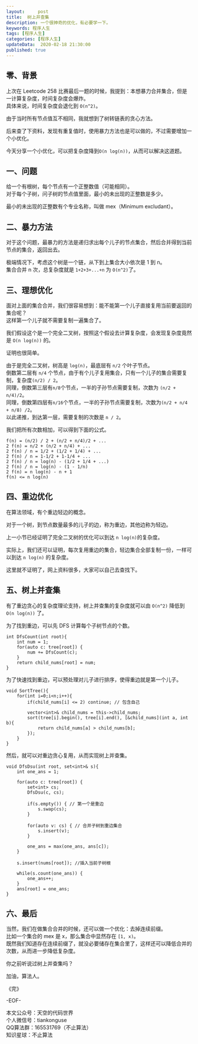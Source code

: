 ```yaml
---   
layout:     post  
title:  树上并查集 
description: 一个很神奇的优化，有必要学一下。     
keywords: 程序人生  
tags: [程序人生]    
categories: [程序人生]  
updateData:  2020-02-18 21:30:00  
published: true  
---  
```



## 零、背景  


上次在 Leetcode 258 比赛最后一题的时候，我提到：本想暴力合并集合，但是一计算复杂度，时间复杂度会爆炸。  
具体来说，时间复杂度会退化到 `O(n^2)`。  


由于当时所有节点值互不相同，我就想到了树转链表的贪心方法。  


后来查了下资料，发现有重复值时，使用暴力方法也是可以做的，不过需要增加一个小优化。  


今天分享一个小优化，可以把复杂度降到`O(n log(n))`，从而可以解决这道题。  


## 一、问题  


给一个有根树，每个节点有一个正整数值（可能相同）。  
对于每个子树，问子树的节点值里面，最小的未出现的正整数是多少。  


最小的未出现的正整数有个专业名称，叫做 mex（Minimum excludant）。  


## 二、暴力方法  


对于这个问题，最暴力的方法是递归求出每个儿子的节点集合，然后合并得到当前节点的集合，返回出去。  


极端情况下，考虑这个树是一个链，从下到上集合大小依次是 1 到 n。  
集合合并 n 次，总复杂度就是 `1+2+3+...+n` 为 `O(n^2)`了。  


## 三、理想优化  


面对上面的集合合并，我们很容易想到：能不能第一个儿子直接复用当前要返回的集合呢？  
这样第一个儿子就不需要复制一遍集合了。  


我们假设这个是一个完全二叉树，按照这个假设去计算复杂度，会发现复杂度竟然是 `O(n log(n))` 的。  


证明也很简单。  


由于是完全二叉树，树高是 `log(n)`，最底层有 `n/2` 个叶子节点。  
倒数第二层有 `n/4` 个节点，由于有个儿子复用集合，只有一个儿子的集合需要复制，复杂度`(n/2) / 2`。  
同理，倒数第三层有`n/8`个节点，一半的子孙节点需要复制，次数为 `(n/2 + n/4)/2`。   
同理，倒数第四层有`n/16`个节点，一半的子孙节点需要复制，次数为`(n/2 + n/4 + n/8) /2`。  
以此递推，到达第一层，需要复制的次数是 `n / 2`。  


我们把所有次数相加，可以得到下面的公式。   


```
f(n) = (n/2) / 2 + (n/2 + n/4)/2 + ...
2 f(n) = n/2 + (n/2 + n/4) + ...
2 f(n) / n = 1/2 + (1/2 + 1/4) + ...
2 f(n) / n = 1-1/2 + 1-1/4 + ...
2 f(n) / n = log(n) - (1/2 + 1/4 + ...)
2 f(n) / n = log(n) - (1 - 1/n)
2 f(n) = n log(n) - n + 1
f(n) <= n log(n)
```

## 四、重边优化


在算法领域，有个重边轻边的概念。  


对于一个树，到节点数量最多的儿子的边，称为重边，其他边称为轻边。  


上一小节已经证明了完全二叉树的优化可以到达 `n log(n)`的复杂度。  


实际上，我们还可以证明，每次复用重边的集合，轻边集合全部复制一份，一样可以到达 `n log(n)` 的复杂度。  


这里就不证明了，网上资料很多，大家可以自己去查找下。  


## 五、树上并查集


有了重边贪心的复杂度理论支持，树上并查集的复杂度就可以由 `O(n^2)` 降低到 `O(n log(n))` 了。  


为了找到重边，可以先 DFS 计算每个子树节点的个数。  


```
int DfsCount(int root){
    int num = 1;
    for(auto c: tree[root]) {
        num += DfsCount(c);
    }
    return child_nums[root] = num;
}
```

为了快速找到重边，可以预处理对儿子进行排序，使得重边就是第一个儿子。  


```
void SortTree(){
    for(int i=0;i<n;i++){
        if(child_nums[i] <= 2) continue; // 包含自己

        vector<int>& child_nums = this->child_nums;
        sort(tree[i].begin(), tree[i].end(), [&child_nums](int a, int b){
            return child_nums[a] > child_nums[b];
        });
    }
}
```

然后，就可以对重边贪心复用，从而实现树上并查集。  


```
void DfsDsu(int root, set<int>& s){
    int one_ans = 1;
    
    for(auto c: tree[root]) {
        set<int> cs;
        DfsDsu(c, cs);
        
        if(s.empty()) { // 第一个是重边
            s.swap(cs);
        }
        
        for(auto v: cs) { // 合并子树到重边集合
            s.insert(v);
        }
        
        one_ans = max(one_ans, ans[c]);
    }
    
    s.insert(nums[root]); //插入当前子树根
    
    while(s.count(one_ans)) {
        one_ans++;
    }
    ans[root] = one_ans;
}
```


## 六、最后  


当然，我们在做集合合并的时候，还可以做一个优化：去掉连续前缀。  
比如一个集合的 mex 是 x，那么集合中显然存在 `[1, x)`。  
既然我们知道存在连续前缀了，就没必要储存在集合里了，这样还可以降低合并的次数，从而进一步降低复杂度。  



你之前听说过树上并查集吗？  


加油，算法人。  


《完》  


-EOF-  



本文公众号：天空的代码世界  
个人微信号：tiankonguse  
QQ算法群：165531769（不止算法）  
知识星球：不止算法  

